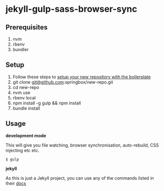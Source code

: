 jekyll-gulp-sass-browser-sync
=============================

## Prerequisites
1. nvm
2. rbenv
3. bundler

## Setup

1. Follow these steps to [setup your new repository with the boilerplate](https://help.github.com/articles/duplicating-a-repository/)
2. git clone git@github.com:springbox/new-repo.git
3. cd new-repo
4. nvm use
5. rbenv local
6. npm install -g gulp && npm install
7. bundle install

## Usage

**development mode**

This will give you file watching, browser synchronisation, auto-rebuild, CSS injecting etc etc.

```shell
$ gulp
```

**jekyll**

As this is just a Jekyll project, you can use any of the commands listed in their [docs](http://jekyllrb.com/docs/usage/)


